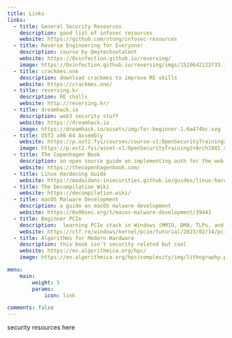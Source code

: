 ```yaml
---
title: Links
links:
  - title: General Security Resources
    description: good list of infosec resources
    website: https://github.com/stong/infosec-resources
  - title: Reverse Engineering for Everyone!
    description: course by @mytechnotalent
    website: https://0xinfection.github.io/reversing/
    image: https://0xinfection.github.io/reversing/imgs/1520642123733.jpg
  - title: crackmes.one
    description: download crackmes to improve RE skills
    website: https://crackmes.one/
  - title: reversing.kr
    description: RE challs
    website: http://reversing.kr/
  - title: dreamhack.io
    description: web3 security stuff
    website: https://dreamhack.io
    image: https://dreamhack.io/assets/img/for-beginner-1.6a474bc.svg
  - title: OST2 x86-64 Assembly
    website: https://p.ost2.fyi/courses/course-v1:OpenSecurityTraining2+Arch1001_x86-64_Asm+2021_v1/about
    image: https://p.ost2.fyi/asset-v1:OpenSecurityTraining2+Arch1001_x86-64_Asm+2021_v1+type@asset+block@CC_ARCH1001_test.png
  - title: The Copenhagen Book
    description: an open source guide on implementing auth for the web! It covers everything, including sessions, CSRF protection, passkeys, OAuth, 2FA, email verification, and password reset
    website: https://thecopenhagenbook.com/
  - title: Linux Hardening Guide
    website: https://madaidans-insecurities.github.io/guides/linux-hardening.html
  - title: The Decompilation Wiki
    website: https://decompilation.wiki/
  - title: macOS Malware Development
    description: a guide on macOS malware development
    website: https://0x00sec.org/t/macos-malware-development/39443
  - title: Beginner PCIe
    description:  learning PCIe stack in Windows (MMIO, DMA, TLPs, and more)
    website: https://ctf.re/windows/kernel/pcie/tutorial/2023/02/14/pcie-part-1/
  - title: Algorithms for Modern Hardware
    description: this book isn't security related but cool
    website: https://en.algorithmica.org/hpc/
    image: https://en.algorithmica.org/hpc/complexity/img/lithography.png

menu:
    main:
        weight: 5
        params:
            icon: link

comments: false
---
```


security resources here

